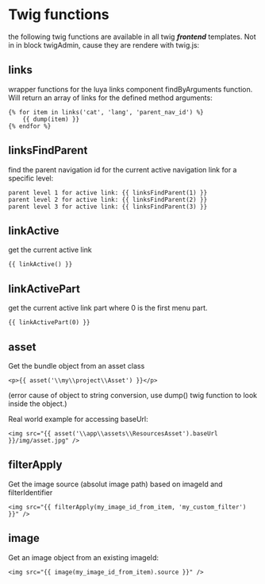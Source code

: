 Twig functions
==============

the following twig functions are available in all twig ***frontend*** templates. Not in in block twigAdmin, cause they are rendere with twig.js:


links
-----
wrapper functions for the luya links component findByArguments function. Will return an array of links for the defined method arguments:
```
{% for item in links('cat', 'lang', 'parent_nav_id') %}
	{{ dump(item) }}
{% endfor %}
```

linksFindParent
---------------
find the parent navigation id for the current active navigation link for a specific level:
```
parent level 1 for active link: {{ linksFindParent(1) }}
parent level 2 for active link: {{ linksFindParent(2) }}
parent level 3 for active link: {{ linksFindParent(3) }}
```

linkActive
-----------
get the current active link
```
{{ linkActive() }}
```

linkActivePart
---------------
get the current active link part where 0 is the first menu part.
```
{{ linkActivePart(0) }}
```

asset
-----
Get the bundle object from an asset class
```
<p>{{ asset('\\my\\project\\Asset') }}</p>
```
(error cause of object to string conversion, use dump() twig function to look inside the object.)

Real world example for accessing baseUrl:
```
<img src="{{ asset('\\app\\assets\\ResourcesAsset').baseUrl }}/img/asset.jpg" />
```

filterApply
-----------
Get the image source (absolut image path) based on imageId and filterIdentifier
```
<img src="{{ filterApply(my_image_id_from_item, 'my_custom_filter') }}" />
```

image
------
Get an image object from an existing imageId:
```
<img src="{{ image(my_image_id_from_item).source }}" />
```
